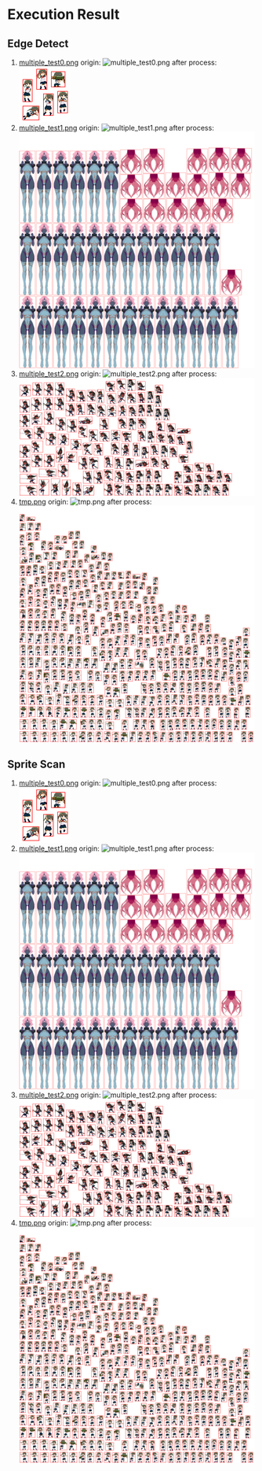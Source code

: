 # Execution Result

## Edge Detect

1. [multiple_test0.png](../test/assets/multiple_test0.png)
   origin:
   ![multiple_test0.png](../test/assets/multiple_test0.png)
   after process:
   ![edge_multiple_test0.png](./imgs/edge_multiple_test0.png)
2. [multiple_test1.png](../test/assets/multiple_test1.png)
   origin:
   ![multiple_test1.png](../test/assets/multiple_test1.png)
   after process:
   ![edge_multiple_test1.png](./imgs/edge_multiple_test1.png)
3. [multiple_test2.png](../test/assets/multiple_test2.png)
   origin:
   ![multiple_test2.png](../test/assets/multiple_test2.png)
   after process:
   ![edge_multiple_test2.png](./imgs/edge_multiple_test2.png)
4. [tmp.png](../test/assets/tmp.png)
   origin:
   ![tmp.png](../test/assets/tmp.png)
   after process:
   ![edge_tmp.png](./imgs/edge_tmp.png)

## Sprite Scan

1. [multiple_test0.png](../test/assets/multiple_test0.png)
   origin:
   ![multiple_test0.png](../test/assets/multiple_test0.png)
   after process:
   ![scan_multiple_test0.png](./imgs/scan_multiple_test0.png)
2. [multiple_test1.png](../test/assets/multiple_test1.png)
   origin:
   ![multiple_test1.png](../test/assets/multiple_test1.png)
   after process:
   ![scan_multiple_test1.png](./imgs/scan_multiple_test1.png)
3. [multiple_test2.png](../test/assets/multiple_test2.png)
   origin:
   ![multiple_test2.png](../test/assets/multiple_test2.png)
   after process:
   ![scan_multiple_test2.png](./imgs/scan_multiple_test2.png)
4. [tmp.png](../test/assets/tmp.png)
   origin:
   ![tmp.png](../test/assets/tmp.png)
   after process:
   ![scan_tmp.png](./imgs/scan_tmp.png)
